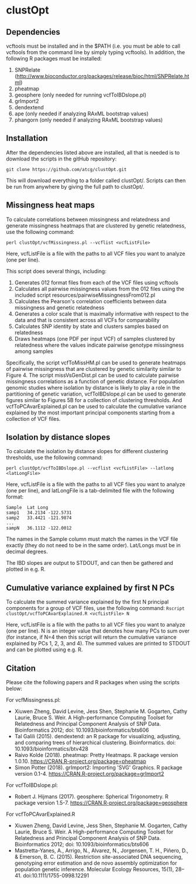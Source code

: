 # clustOpt

## Dependencies ##

vcftools must be installed and in the $PATH (i.e. you must be able to call vcftools from the command line by simply typing vcftools). In addition,
the following R packages must be installed:

  1) SNPRelate (http://www.bioconductor.org/packages/release/bioc/html/SNPRelate.html)
  2) pheatmap
  3) geosphere (only needed for running vcfToIBDslope.pl)
  4) grImport2
  5) dendextend
  6) ape (only needed if analyzing RAxML bootstrap values)
  7) phangorn (only needed if analyzing RAxML bootstrap values)

## Installation ##
After the dependencies listed above are installed, all that is needed is to download the scripts in the gitHub repository:

`git clone https://github.com/atcg/clustOpt.git`

This will download everything to a folder called clustOpt/. Scripts can then be run from anywhere by giving the full path to clustOpt/.


## Missingness heat maps ##
To calculate correlations between missingness and relatedness and generate missingness heatmaps that are clustered by genetic relatedness, use the following command:

`perl clustOpt/vcfMissingness.pl --vcflist <vcfListFile>`

Here, vcfListFile is a file with the paths to all VCF files you want to analyze (one per line).

This script does several things, including:

  1) Generates 012 format files from each of the VCF files using vcftools
  2) Calculates all pairwise missingness values from the 012 files using the included script resources/pairwiseMissingnessFrom012.pl
  3) Calculates the Pearson's correlation coefficients between data missingness and genetic relatedness
  4) Generates a color scale that is maximally informative with respect to the data and that is consistent across all VCFs for comparability
  5) Calculates SNP identity by state and clusters samples based on relatedness
  6) Draws heatmaps (one PDF per input VCF) of samples clustered by relatedness where the values indicate pairwise genotype missingness among samples

Specifically, the script vcfToMissHM.pl can be used to generate heatmaps of pairwise missingness that are clustered by genetic similarity similar to Figure 4. The script missVsGenDist.pl can be used to calculate pairwise missingness correlations as a function of genetic distance. For population genomic studies where isolation by distance is likely to play a role in the partitioning of genetic variation, vcfToIBDslope.pl can be used to generate figures similar to Figures 5B for a collection of clustering thresholds. And vcfToPCAvarExplained.pl can be used to calculate the cumulative variance explained by the most important principal components starting from a collection of VCF files. 

## Isolation by distance slopes ##
To calculate the isolation by distance slopes for different clustering thresholds, use the following command:

`perl clustOpt/vcfToIBDslope.pl --vcflist <vcfListFile> --latlong <latLongFile>`

Here, vcfListFile is a file with the paths to all VCF files you want to analyze (one per line), and latLongFile is a tab-delimited file with the following format:
```
Sample  Lat Long
samp1   34.2134 -122.5731
samp2   33.4421 -121.9874
...
sampN   36.1112 -122.0012
```

The names in the Sample column must match the names in the VCF file exactly (they do not need to be in the same order). Lat/Longs must be in decimal degrees.

The IBD slopes are output to STDOUT, and can then be gathered and plotted in e.g. R.

## Cumulative variance explained by first N PCs ##
To calculate the summed variance explained by the first N principal components for a group of VCF files, use the following command:
`Rscript clustOpt/vcfToPCAvarExplained.R <vcfListFile> N`

Here, vcfListFile is a file with the paths to all VCF files you want to analyze (one per line). N is an integer value that denotes how many PCs to sum
over (for instance, if N=4 then this script will return the cumulative variance explained by PCs 1, 2, 3, and 4). The summed values are printed to STDOUT
and can be plotted using e.g. R.


## Citation ##
Please cite the following papers and R packages when using the scripts below:

For vcfMissingness.pl:
  * Xiuwen Zheng, David Levine, Jess Shen, Stephanie M. Gogarten, Cathy Laurie, Bruce S. Weir. A High-performance Computing Toolset for Relatedness and Principal Component Analysis of SNP Data. Bioinformatics 2012; doi:
10.1093/bioinformatics/bts606
  * Tal Galili (2015). dendextend: an R package for visualizing, adjusting, and comparing trees of hierarchical clustering. Bioinformatics. doi: 10.1093/bioinformatics/btv428
  * Raivo Kolde (2018). pheatmap: Pretty Heatmaps. R package version 1.0.10. https://CRAN.R-project.org/package=pheatmap
  * Simon Potter (2018). grImport2: Importing 'SVG' Graphics. R package version 0.1-4. https://CRAN.R-project.org/package=grImport2

For vcfToIBDslope.pl:
  * Robert J. Hijmans (2017). geosphere: Spherical Trigonometry. R package version 1.5-7. https://CRAN.R-project.org/package=geosphere

For vcfToPCAvarExplained.R
  * Xiuwen Zheng, David Levine, Jess Shen, Stephanie M. Gogarten, Cathy Laurie, Bruce S. Weir. A High-performance Computing Toolset for Relatedness and Principal Component Analysis of SNP Data. Bioinformatics 2012; doi:
10.1093/bioinformatics/bts606
  * Mastretta-Yanes, A., Arrigo, N., Alvarez, N., Jorgensen, T. H., Piñero, D., & Emerson, B. C. (2015). Restriction site-associated DNA sequencing, genotyping error estimation and de novo assembly optimization for population 
genetic inference. Molecular Ecology Resources, 15(1), 28–41. doi:10.1111/1755-0998.12291

